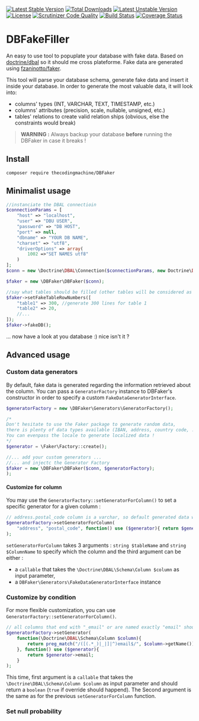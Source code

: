 [![Latest Stable Version](https://poser.pugx.org/thecodingmachine/DBFaker/v/stable)](https://packagist.org/packages/thecodingmachine/DBFaker)
[![Total Downloads](https://poser.pugx.org/thecodingmachine/DBFaker/downloads)](https://packagist.org/packages/thecodingmachine/DBFaker)
[![Latest Unstable Version](https://poser.pugx.org/thecodingmachine/DBFaker/v/unstable)](https://packagist.org/packages/thecodingmachine/DBFaker)
[![License](https://poser.pugx.org/thecodingmachine/DBFaker/license)](https://packagist.org/packages/thecodingmachine/DBFaker)
[![Scrutinizer Code Quality](https://scrutinizer-ci.com/g/thecodingmachine/DBFaker/badges/quality-score.png?b=master)](https://scrutinizer-ci.com/g/thecodingmachine/DBFaker/?branch=master)
[![Build Status](https://travis-ci.org/thecodingmachine/DBFaker.svg?branch=master)](https://travis-ci.org/thecodingmachine/DBFaker)
[![Coverage Status](https://coveralls.io/repos/thecodingmachine/DBFaker/badge.svg?branch=master&service=github)](https://coveralls.io/github/thecodingmachine/DBFaker?branch=master)

# DBFakeFiller
An easy to use tool to popuplate your database with fake data. Based on [doctrine/dbal](https://github.com/doctrine/dbal) so it should me cross plateforme. Fake data are generated using [fzaninotto/faker](https://github.com/fzaninotto/Faker).

This tool will parse your database schema, generate fake data and insert it inside your database. In order to generate the most valuable data, it will look into:
* columns' types (INT, VARCHAR, TEXT, TIMESTAMP, etc.)
* columns' attributes (precision, scale, nullable, unsigned, etc.)
* tables' relations to create valid relation ships (obvious, else the constraints would break)

> **WARNING :** Always backup your database **before** running the DBFaker in case it breaks !</span>

## Install

`composer require thecodingmachine/DBFaker`

## Minimalist usage
```php
//instanciate the DBAL connectioin
$connectionParams = [
    "host" => "localhost",
    "user" => "DBU USER",
    "password" => "DB HOST",
    "port" => null,
    "dbname" => "YOUR DB NAME",
    "charset" => "utf8",
    "driverOptions" => array(
        1002 =>"SET NAMES utf8"
    )
];
$conn = new \Doctrine\DBAL\Connection($connectionParams, new Doctrine\DBAL\Driver\PDOMySql\Driver(), null, new \Doctrine\Common\EventManager());

$faker = new \DBFaker\DBFaker($conn);

//say what tables should be filled (other tables will be considered as reference table or at least already filled)
$faker->setFakeTableRowNumbers([
    "table1" => 300, //generate 300 lines for table 1
    "table2" => 20,
    //...
]);
$faker->fakeDB();
```
... now have a look at you database :) nice isn't it ?
 
## Advanced usage
### Custom data generators
By default, fake data is generated regarding the information retrieved about the column. You can pass a ```GeneratorFactory``` instance to DBFaker's
constructor in order to specify a custom ```FakeDataGeneratorInterface```.
```php
$generatorFactory = new \DBFaker\Generators\GeneratorFactory();

/* 
Don't hesitate to use the Faker package to generate random data,
there is plenty of data types available (IBAN, address, country code, ...).
You can evenpass the locale to generate localized data !
*/
$generator = \Faker\Factory::create();

//... add your custom generators ...
//... and injectc the Generator Factory
$faker = new \DBFaker\DBFaker($conn, $generatorFactory);
);
```

#### Customize for column
You may use the ```GeneratorFactory::setGeneratorForColumn()``` to set a specific generator for a given column :
```php
// address.postal_code column is a varchar, so default generated data will be text. Here we want a postal code :
$generatorFactory->setGeneratorForColumn(
    "address", "postal_code", function() use ($generator){ return $generator->postcode; }
);
```

```setGeneratorForColumn``` takes 3 arguments : ```string $tableName``` and ```string $ColumnName``` to specify which the column and the third argument
can be either :
 * a ```callable``` that takes the ```\Doctrine\DBAL\Schema\Column $column``` as input parameter,
 * a ```DBFaker\Generators\FakeDataGeneratorInterface``` instance

### Customize by condition
For more flexible customization, you can use ```GeneratorFactory::setGeneratorForColumn()```.
```php
// all columns that end with "_email" or are named exactly "email" should be emails
$generatorFactory->setGenerator(
    function(\Doctrine\DBAL\Schema\Column $column){
        return preg_match("/([(.*_)|_|]|^)email$/", $column->getName()) === 1;
    }, function() use ($generator){
        return $generator->email;
    }
);
```
This time, first argument is a ```callable``` that takes the ```\Doctrine\DBAL\Schema\Column $column``` as input parameter and should return a
```boolean``` (```true``` if override should happend). The Second argument is the same as for the previous ```setGeneratorForColumn``` function.
 
### Set null probability
